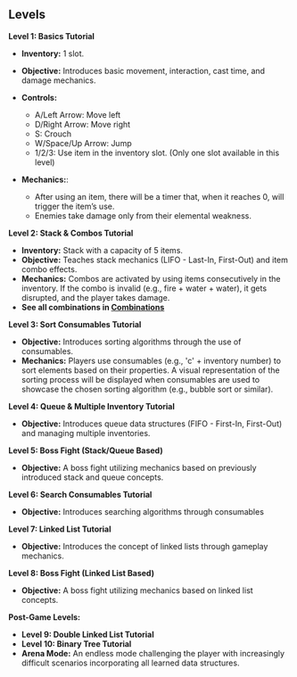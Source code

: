 ## Levels

**Level 1: Basics Tutorial**

* **Inventory:** 1 slot.
* **Objective:** Introduces basic movement, interaction, cast time, and damage mechanics.

* **Controls:**
    * A/Left Arrow: Move left
    * D/Right Arrow: Move right
    * S: Crouch
    * W/Space/Up Arrow: Jump
    * 1/2/3: Use item in the inventory slot.  (Only one slot available in this level)

* **Mechanics:**: 
    * After using an item, there will be a timer that, when it reaches 0, will trigger the item’s use.
    * Enemies take damage only from their elemental weakness.

**Level 2: Stack & Combos Tutorial**

* **Inventory:** Stack with a capacity of 5 items.
* **Objective:** Teaches stack mechanics (LIFO - Last-In, First-Out) and item combo effects.
* **Mechanics:** Combos are activated by using items consecutively in the inventory. If the combo is invalid (e.g., fire + water + water), it gets disrupted, and the player takes damage.
* **See all combinations in [Combinations](#Combinations)**

**Level 3: Sort Consumables Tutorial**

* **Objective:** Introduces sorting algorithms through the use of consumables.
* **Mechanics:** Players use consumables (e.g., 'c' + inventory number) to sort elements based on their properties.  A visual representation of the sorting process will be displayed when consumables are used to showcase the chosen sorting algorithm (e.g., bubble sort or similar).

**Level 4: Queue & Multiple Inventory Tutorial**

* **Objective:** Introduces queue data structures (FIFO - First-In, First-Out) and managing multiple inventories.

**Level 5: Boss Fight (Stack/Queue Based)**

* **Objective:** A boss fight utilizing mechanics based on previously introduced stack and queue concepts.


**Level 6: Search Consumables Tutorial**

* **Objective:** Introduces searching algorithms through consumables


**Level 7: Linked List Tutorial**

* **Objective:**  Introduces the concept of linked lists through gameplay mechanics.


**Level 8: Boss Fight (Linked List Based)**

* **Objective:** A boss fight utilizing mechanics based on linked list concepts.


**Post-Game Levels:**

* **Level 9: Double Linked List Tutorial**
* **Level 10: Binary Tree Tutorial**
* **Arena Mode:** An endless mode challenging the player with increasingly difficult scenarios incorporating all learned data structures.
